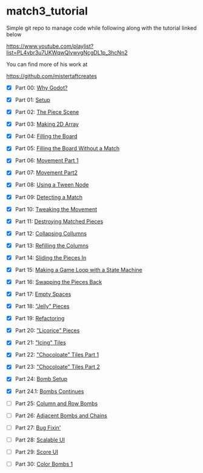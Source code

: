 # match3_tutorial
Simple git repo to manage code while following along with the tutorial linked below

https://www.youtube.com/playlist?list=PL4vbr3u7UKWqwQlvwvgNcgDL1p_3hcNn2

You can find more of his work at

https://github.com/mistertaftcreates

- [x] Part 00: [Why Godot?](https://www.youtube.com/watch?v=YhykrMFHOV4&list=PL4vbr3u7UKWqwQlvwvgNcgDL1p_3hcNn2&index=1)
- [x] Part 01: [Setup](https://www.youtube.com/watch?v=RO5pXiN6UnI&list=PL4vbr3u7UKWqwQlvwvgNcgDL1p_3hcNn2&index=2)
- [x] Part 02: [The Piece Scene](https://www.youtube.com/watch?v=RO5pXiN6UnI&list=PL4vbr3u7UKWqwQlvwvgNcgDL1p_3hcNn2&index=3)
- [x] Part 03: [Making 2D Array](https://www.youtube.com/watch?v=RO5pXiN6UnI&list=PL4vbr3u7UKWqwQlvwvgNcgDL1p_3hcNn2&index=4)
- [x] Part 04: [Filling the Board](https://www.youtube.com/watch?v=RO5pXiN6UnI&list=PL4vbr3u7UKWqwQlvwvgNcgDL1p_3hcNn2&index=5)
- [x] Part 05: [Filling the Board Without a Match](https://www.youtube.com/watch?v=RO5pXiN6UnI&list=PL4vbr3u7UKWqwQlvwvgNcgDL1p_3hcNn2&index=6)
- [x] Part 06: [Movement Part 1](https://www.youtube.com/watch?v=RO5pXiN6UnI&list=PL4vbr3u7UKWqwQlvwvgNcgDL1p_3hcNn2&index=7)
- [x] Part 07: [Movement Part2](https://www.youtube.com/watch?v=RO5pXiN6UnI&list=PL4vbr3u7UKWqwQlvwvgNcgDL1p_3hcNn2&index=8)
- [x] Part 08: [Using a Tween Node](https://www.youtube.com/watch?v=RO5pXiN6UnI&list=PL4vbr3u7UKWqwQlvwvgNcgDL1p_3hcNn2&index=9)
- [x] Part 09: [Detecting a Match](https://www.youtube.com/watch?v=MtAsYUJnfQU&list=PL4vbr3u7UKWqwQlvwvgNcgDL1p_3hcNn2&index=10)
- [x] Part 10: [Tweaking the Movement](https://www.youtube.com/watch?v=RO5pXiN6UnI&list=PL4vbr3u7UKWqwQlvwvgNcgDL1p_3hcNn2&index=11)
- [x] Part 11: [Destroying Matched Pieces](https://www.youtube.com/watch?v=RO5pXiN6UnI&list=PL4vbr3u7UKWqwQlvwvgNcgDL1p_3hcNn2&index=12)
- [x] Part 12: [Collapsing Collumns](https://www.youtube.com/watch?v=RO5pXiN6UnI&list=PL4vbr3u7UKWqwQlvwvgNcgDL1p_3hcNn2&index=13)
- [x] Part 13: [Refilling the Columns](https://www.youtube.com/watch?v=RO5pXiN6UnI&list=PL4vbr3u7UKWqwQlvwvgNcgDL1p_3hcNn2&index=14)
- [x] Part 14: [Sliding the Pieces In](https://www.youtube.com/watch?v=RO5pXiN6UnI&list=PL4vbr3u7UKWqwQlvwvgNcgDL1p_3hcNn2&index=15)
- [x] Part 15: [Making a Game Loop with a State Machine](https://www.youtube.com/watch?v=RO5pXiN6UnI&list=PL4vbr3u7UKWqwQlvwvgNcgDL1p_3hcNn2&index=16)
- [x] Part 16: [Swapping the Pieces Back](https://www.youtube.com/watch?v=RO5pXiN6UnI&list=PL4vbr3u7UKWqwQlvwvgNcgDL1p_3hcNn2&index=17)
- [x] Part 17: [Empty Spaces](https://www.youtube.com/watch?v=RO5pXiN6UnI&list=PL4vbr3u7UKWqwQlvwvgNcgDL1p_3hcNn2&index=18)
- [x] Part 18: ["Jelly" Pieces](https://www.youtube.com/watch?v=RO5pXiN6UnI&list=PL4vbr3u7UKWqwQlvwvgNcgDL1p_3hcNn2&index=19)
- [x] Part 19: [Refactoring](https://www.youtube.com/watch?v=RO5pXiN6UnI&list=PL4vbr3u7UKWqwQlvwvgNcgDL1p_3hcNn2&index=20)
- [x] Part 20: ["Licorice" Pieces](https://www.youtube.com/watch?v=RO5pXiN6UnI&list=PL4vbr3u7UKWqwQlvwvgNcgDL1p_3hcNn2&index=21)
- [x] Part 21: ["Icing" Tiles](https://www.youtube.com/watch?v=RO5pXiN6UnI&list=PL4vbr3u7UKWqwQlvwvgNcgDL1p_3hcNn2&index=22)
- [x] Part 22: ["Chocoloate" Tiles Part 1](https://www.youtube.com/watch?v=RO5pXiN6UnI&list=PL4vbr3u7UKWqwQlvwvgNcgDL1p_3hcNn2&index=23)
- [x] Part 23: ["Chocoloate" Tiles Part 2](https://www.youtube.com/watch?v=RO5pXiN6UnI&list=PL4vbr3u7UKWqwQlvwvgNcgDL1p_3hcNn2&index=24)
- [x] Part 24: [Bomb Setup](https://www.youtube.com/watch?v=RO5pXiN6UnI&list=PL4vbr3u7UKWqwQlvwvgNcgDL1p_3hcNn2&index=25)
- [x] Part 24.1: [Bombs Continues](https://www.youtube.com/watch?v=RO5pXiN6UnI&list=PL4vbr3u7UKWqwQlvwvgNcgDL1p_3hcNn2&index=26)
- [ ] Part 25: [Column and Row Bombs](https://www.youtube.com/watch?v=RO5pXiN6UnI&list=PL4vbr3u7UKWqwQlvwvgNcgDL1p_3hcNn2&index=27)
- [ ] Part 26: [Adjacent Bombs and Chains](https://www.youtube.com/watch?v=RO5pXiN6UnI&list=PL4vbr3u7UKWqwQlvwvgNcgDL1p_3hcNn2&index=28)
- [ ] Part 27: [Bug Fixin'](https://www.youtube.com/watch?v=RO5pXiN6UnI&list=PL4vbr3u7UKWqwQlvwvgNcgDL1p_3hcNn2&index=29)
- [ ] Part 28: [Scalable UI](https://www.youtube.com/watch?v=RO5pXiN6UnI&list=PL4vbr3u7UKWqwQlvwvgNcgDL1p_3hcNn2&index=30)
- [ ] Part 29: [Score UI](https://www.youtube.com/watch?v=RO5pXiN6UnI&list=PL4vbr3u7UKWqwQlvwvgNcgDL1p_3hcNn2&index=31)
- [ ] Part 30: [Color Bombs 1](https://www.youtube.com/watch?v=RO5pXiN6UnI&list=PL4vbr3u7UKWqwQlvwvgNcgDL1p_3hcNn2&index=32)

